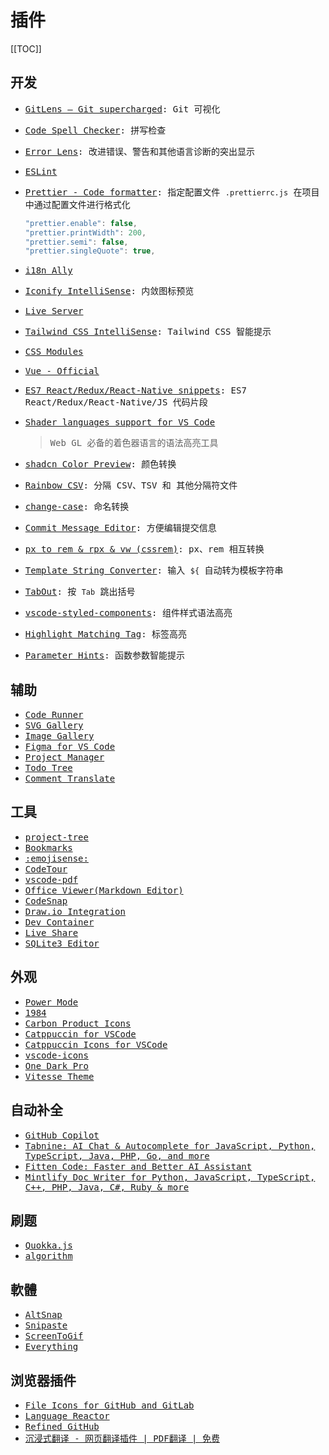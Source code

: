 # <samp>插件</samp>

[[TOC]]

## <samp>开发</samp>

- <samp>[GitLens — Git supercharged](https://marketplace.visualstudio.com/items?itemName=eamodio.gitlens): Git 可视化</samp>
- <samp>[Code Spell Checker](https://marketplace.visualstudio.com/items?itemName=streetsidesoftware.code-spell-checker): 拼写检查</samp>
- <samp>[Error Lens](https://marketplace.visualstudio.com/items?itemName=usernamehw.errorlens): 改进错误、警告和其他语言诊断的突出显示</samp>
- <samp>[ESLint](https://marketplace.visualstudio.com/items?itemName=dbaeumer.vscode-eslint)</samp>
- <samp>[Prettier - Code formatter](https://marketplace.visualstudio.com/items?itemName=esbenp.prettier-vscode): 指定配置文件 `.prettierrc.js` 在项目中通过配置文件进行格式化</samp>

  ```js
  "prettier.enable": false,
  "prettier.printWidth": 200,
  "prettier.semi": false,
  "prettier.singleQuote": true,
  ```

- <samp>[i18n Ally](https://marketplace.visualstudio.com/items?itemName=Lokalise.i18n-ally)</samp>
- <samp>[Iconify IntelliSense](https://marketplace.visualstudio.com/items?itemName=antfu.iconify): 内敛图标预览</samp>
- <samp>[Live Server](https://marketplace.visualstudio.com/items?itemName=ritwickdey.LiveServer)</samp>
- <samp>[Tailwind CSS IntelliSense](https://marketplace.visualstudio.com/items?itemName=bradlc.vscode-tailwindcss): Tailwind CSS 智能提示</samp>
- <samp>[CSS Modules](https://marketplace.visualstudio.com/items?itemName=clinyong.vscode-css-modules)</samp>
- <samp>[Vue - Official](https://marketplace.visualstudio.com/items?itemName=Vue.volar)</samp>
- <samp>[ES7 React/Redux/React-Native snippets](https://marketplace.visualstudio.com/items?itemName=rodrigovallades.es7-react-js-snippets): ES7 React/Redux/React-Native/JS 代码片段</samp>
- <samp>[Shader languages support for VS Code](https://marketplace.visualstudio.com/items?itemName=slevesque.shader)</samp>
  > <samp>Web GL 必备的着色器语言的语法高亮工具</samp>
- <samp>[shadcn Color Preview](https://marketplace.visualstudio.com/items?itemName=dexxiez.shadcn-color-preview): 颜色转换</samp>
- <samp>[Rainbow CSV](https://marketplace.visualstudio.com/items?itemName=mechatroner.rainbow-csv): 分隔 CSV、TSV 和 其他分隔符文件</samp>
- <samp>[change-case](https://marketplace.visualstudio.com/items?itemName=wmaurer.change-case): 命名转换</samp>
- <samp>[Commit Message Editor](https://marketplace.visualstudio.com/items?itemName=adam-bender.commit-message-editor): 方便编辑提交信息</samp>
- <samp>[px to rem & rpx & vw (cssrem)](https://github.com/cipchk/vscode-cssrem/blob/HEAD/README.zh-CN.md): px、rem 相互转换</samp>
- <samp>[Template String Converter](https://marketplace.visualstudio.com/items?itemName=meganrogge.template-string-converter): 输入 `${` 自动转为模板字符串</samp>
- <samp>[TabOut](https://marketplace.visualstudio.com/items?itemName=albert.TabOut): 按 `Tab` 跳出括号</samp>
- <samp>[vscode-styled-components](https://marketplace.visualstudio.com/items?itemName=styled-components.vscode-styled-components): 组件样式语法高亮</samp>
- <samp>[Highlight Matching Tag](https://marketplace.visualstudio.com/items?itemName=vincaslt.highlight-matching-tag): 标签高亮</samp>
- <samp>[Parameter Hints](https://marketplace.visualstudio.com/items?itemName=DominicVonk.parameter-hints): 函数参数智能提示</samp>

## <samp>辅助</samp>

- <samp>[Code Runner](https://marketplace.visualstudio.com/items?itemName=formulahendry.code-runner)</samp>
- <samp>[SVG Gallery](https://marketplace.visualstudio.com/items?itemName=developer2006.svg-gallery)</samp>
- <samp>[Image Gallery](https://marketplace.visualstudio.com/items?itemName=GeriYoco.vscode-image-gallery)</samp>
- <samp>[Figma for VS Code](https://marketplace.visualstudio.com/items?itemName=figma.figma-vscode-extension)</samp>
- <samp>[Project Manager](https://marketplace.visualstudio.com/items?itemName=alefragnani.project-manager)</samp>
- <samp>[Todo Tree](https://marketplace.visualstudio.com/items?itemName=Gruntfuggly.todo-tree)</samp>
- <samp>[Comment Translate](https://marketplace.visualstudio.com/items?itemName=intellsmi.comment-translate)</samp>

## <samp>工具</samp>

- <samp>[project-tree](https://marketplace.visualstudio.com/items?itemName=zhucy.project-tree)</samp>
- <samp>[Bookmarks](https://marketplace.visualstudio.com/items?itemName=alefragnani.Bookmarks)</samp>
- <samp>[:emojisense:](https://marketplace.visualstudio.com/items?itemName=bierner.emojisense)</samp>
- <samp>[CodeTour](https://marketplace.visualstudio.com/items?itemName=vsls-contrib.codetour)</samp>
- <samp>[vscode-pdf](https://marketplace.visualstudio.com/items?itemName=tomoki1207.pdf)</samp>
- <samp>[Office Viewer(Markdown Editor)](https://marketplace.visualstudio.com/items?itemName=cweijan.vscode-office)</samp>
- <samp>[CodeSnap](https://marketplace.visualstudio.com/items?itemName=adpyke.codesnap)</samp>
- <samp>[Draw.io Integration](https://marketplace.visualstudio.com/items?itemName=hediet.vscode-drawio)</samp>
- <samp>[Dev Container](https://marketplace.visualstudio.com/items?itemName=ms-vscode-remote.remote-containers)</samp>
- <samp>[Live Share](https://marketplace.visualstudio.com/items?itemName=MS-vsliveshare.vsliveshare)</samp>
- <samp>[SQLite3 Editor](https://marketplace.visualstudio.com/items?itemName=yy0931.vscode-sqlite3-editor)</samp>

## <samp>外观</samp>

- <samp>[Power Mode](https://marketplace.visualstudio.com/items?itemName=hoovercj.vscode-power-mode)</samp>
- <samp>[1984](https://marketplace.visualstudio.com/items?itemName=juanmnl.vscode-theme-1984)</samp>
- <samp>[Carbon Product Icons](https://marketplace.visualstudio.com/items?itemName=antfu.icons-carbon)</samp>
- <samp>[Catppuccin for VSCode](https://marketplace.visualstudio.com/items?itemName=Catppuccin.catppuccin-vsc)</samp>
- <samp>[Catppuccin Icons for VSCode](https://marketplace.visualstudio.com/items?itemName=Catppuccin.catppuccin-vsc-icons)</samp>
- <samp>[vscode-icons](https://marketplace.visualstudio.com/items?itemName=vscode-icons-team.vscode-icons)</samp>
- <samp>[One Dark Pro](https://marketplace.visualstudio.com/items?itemName=zhuangtongfa.Material-theme)</samp>
- <samp>[Vitesse Theme](https://marketplace.visualstudio.com/items?itemName=antfu.theme-vitesse)</samp>

## <samp>自动补全</samp>

- <samp>[GitHub Copilot](https://marketplace.visualstudio.com/items?itemName=GitHub.copilot)</samp>
- <samp>[Tabnine: AI Chat & Autocomplete for JavaScript, Python, TypeScript, Java, PHP, Go, and more](https://marketplace.visualstudio.com/items?itemName=TabNine.tabnine-vscode)</samp>
- <samp>[Fitten Code: Faster and Better AI Assistant](https://marketplace.visualstudio.com/items?itemName=FittenTech.Fitten-Code)</samp>
- <samp>[Mintlify Doc Writer for Python, JavaScript, TypeScript, C++, PHP, Java, C#, Ruby & more](https://marketplace.visualstudio.com/items?itemName=mintlify.document)</samp>

## <samp>刷题</samp>

- <samp>[Quokka.js](https://marketplace.visualstudio.com/items?itemName=WallabyJs.quokka-vscode)</samp>
- <samp>[algorithm](https://marketplace.visualstudio.com/items?itemName=supperchong.algorithm)</samp>

## <samp>軟體</samp>

- <samp>[AltSnap](https://www.majorgeeks.com/files/details/altsnap.html)</samp>
- <samp>[Snipaste](https://www.snipaste.com/)</samp>
- <samp>[ScreenToGif](https://www.screentogif.com/)</samp>
- <samp>[Everything](https://www.voidtools.com/zh-cn/downloads/)</samp>

## <samp>浏览器插件</samp>

- <samp>[File Icons for GitHub and GitLab](https://chromewebstore.google.com/detail/file-icons-for-github-and/ficfmibkjjnpogdcfhfokmihanoldbfe)</samp>
- <samp>[Language Reactor](https://chromewebstore.google.com/detail/language-reactor/hoombieeljmmljlkjmnheibnpciblicm?hl=zh-CN&utm_source=ext_sidebar)</samp>
- <samp>[Refined GitHub](https://chromewebstore.google.com/detail/refined-github/hlepfoohegkhhmjieoechaddaejaokhf?hl=zh-CN&utm_source=ext_sidebar)</samp>
- <samp>[沉浸式翻译 - 网页翻译插件 | PDF翻译 | 免费](https://chromewebstore.google.com/detail/%E6%B2%89%E6%B5%B8%E5%BC%8F%E7%BF%BB%E8%AF%91-%E7%BD%91%E9%A1%B5%E7%BF%BB%E8%AF%91%E6%8F%92%E4%BB%B6-pdf%E7%BF%BB%E8%AF%91-%E5%85%8D%E8%B4%B9/bpoadfkcbjbfhfodiogcnhhhpibjhbnh?hl=zh-CN&utm_source=ext_sidebar)</samp>

